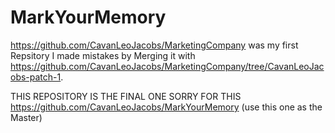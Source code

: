 # MarkYourMemory
https://github.com/CavanLeoJacobs/MarketingCompany was my first Repsitory I made mistakes by Merging it with https://github.com/CavanLeoJacobs/MarketingCompany/tree/CavanLeoJacobs-patch-1.

THIS REPOSITORY IS THE FINAL ONE SORRY FOR THIS https://github.com/CavanLeoJacobs/MarkYourMemory (use this one as the Master)
